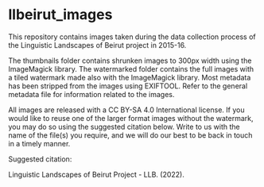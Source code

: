 # llbeirut_images

This repository contains images taken during the data collection process of the Linguistic Landscapes of Beirut project in 2015-16. 

The thumbnails folder contains shrunken images to 300px width using the ImageMagick library. The watermarked folder contains the full images with a tiled watermark made also with the ImageMagick library. Most metadata has been stripped from the images using EXIFTOOL. Refer to the general metadata file for information related to the images. 

All images are released with a CC BY-SA 4.0 International license. If you would like to reuse one of the larger format images without the watermark, you may do so using the suggested citation below. Write to us with the name of the file(s) you require, and we will do our best to be back in touch in a timely manner. 

Suggested citation:

Linguistic Landscapes of Beirut Project - LLB. (2022). 